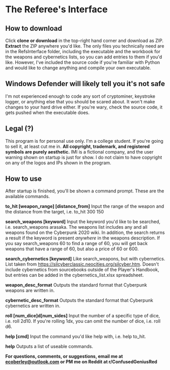 # The Referee's Interface

## How to download
Click **clone or download** in the top-right hand corner and download as ZIP. **Extract** the ZIP anywhere you'd like.
The only files you technically need are in the RefsInterface folder, including the executable and the workbook for the weapons and cybernetics lists, so you can add entries to them if you'd like.
However, I've included the source code if you're familiar with Python and would
like to change anything and compile your own executable.

## Windows Defender will likely tell you it's not safe
I'm not experienced enough to code any sort of cryptominer, keystroke logger,
or anything else that you should be scared about. It won't make changes to 
your hard drive either. If you're wary, check the source code, it gets pushed
when the executable does.

## Legal (?)
This program is for personal use only. I'm a college student. If you're going
to sell it, at least cut me in. **All copyright, trademark, and registered**
**symbols are purely aesthetic.** IMI is a fictional company, and the user
warning shown on startup is just for show. I do not claim to have copyright
on any of the logos and IPs shown in the program.

## How to use
After startup is finished, you'll be shown a command prompt. These are the available commands.

**to_hit [weapon_range] [distance_from]**
Input the range of the weapon and the distance from the target, i.e. to_hit 300 150

**search_weapons [keyword]**
Input the keyword you'd like to be searched, i.e. search_weapons arasaka.
The weapons list includes any and all weapons found on the Cyberpunk 2020 wiki.
In addition, the search returns a result if the keyword is present *anywhere* in the
weapons description. If you say search_weapons 60 to find a range of 60, you will
get back weapons that have a range of 60, but also a price of 60 or 600.

**search_cybernetics [keyword]**
Like search_weapons, but with cybernetics. List taken from https://silcyberclassic.neocities.org/silcyber.htm. Doesn't include cybernetics from sourcebooks outside of the Player's Handbook, but entries can be added in the cybernetics_list.xlsx spreadsheet.

**weapon_desc_format**
Outputs the standard format that Cyberpunk weapons are written in.

**cybernetic_desc_format**
Outputs the standard format that Cyberpunk cybernetics are written in.

**roll [num_dice]d[num_sides]**
Input the number of a specific type of dice, i.e. roll 2d10.
If you're rolling 1dx, you can omit the number of dice, i.e. roll d6.

**help [cmd]**
Input the command you'd like help with, i.e. help to_hit.
  
**help**
Outputs a list of useable commands.

**For questions, comments, or suggestions, email me at ecoberley@outlook.com or PM me on Reddit at r/ConfusedGeniusRed**
